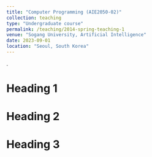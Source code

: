 ```yaml
---
title: "Computer Programming (AIE2050-02)"
collection: teaching
type: "Undergraduate course"
permalink: /teaching/2014-spring-teaching-1
venue: "Sogang University, Artificial Intelligence"
date: 2023-09-01
location: "Seoul, South Korea"
---
```


.

Heading 1
======

Heading 2
======

Heading 3
======